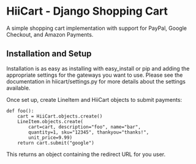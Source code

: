 HiiCart - Django Shopping Cart
===============================

A simple shopping cart implementation with support for PayPal,
Google Checkout, and Amazon Payments.


Installation and Setup
----------------------

Installation is as easy as installing with easy_install or pip and
adding the appropriate settings for the gateways you want to use.  Please see
the documentation in hiicart/settings.py for more details about the settings
available.

Once set up, create LineItem and HiiCart objects to submit payments:

    def foo():
        cart = HiiCart.objects.create() 
        LineItem.objects.create(
            cart=cart, description="foo", name="bar",
            quantity=1, sku="12345", thankyou="thanks!",
            unit_price=9.99)
        return cart.submit("google")

This returns an object containing the redirect URL for you user.
